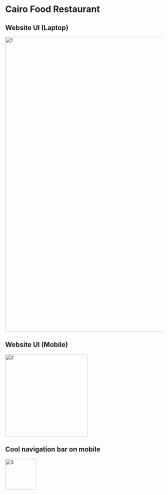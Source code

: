 # Cairo Food Restaurant

## Website UI (Laptop)
<img width="943" alt="1" src="https://github.com/IsmailDX/Cairo-Food-Restaurant-Website/assets/107717142/849ac412-cff5-448c-845d-2af6acecc10a">

## Website UI (Mobile)
<img width="263" alt="2" src="https://github.com/IsmailDX/Cairo-Food-Restaurant-Website/assets/107717142/2fb89635-0d8d-4153-8eb9-044e88294812">

## Cool navigation bar on mobile
<img width="99" alt="3" src="https://github.com/IsmailDX/Cairo-Food-Restaurant-Website/assets/107717142/7395ff23-903c-42ff-b289-a4442cc506fb">


